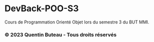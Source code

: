# DevBack-POO-S3
 Cours de Programmation Orienté Objet lors du semestre 3 du BUT MMI.

  ### © 2023 Quentin Buteau - Tous droits réservés
